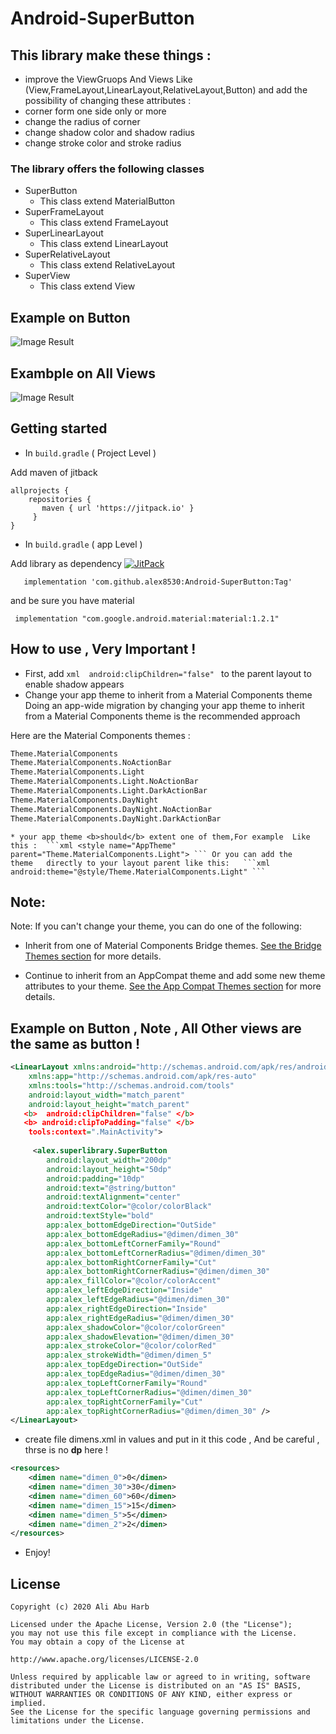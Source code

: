 # Android-SuperButton

## This library make these things : 

- improve the ViewGruops And Views Like (View,FrameLayout,LinearLayout,RelativeLayout,Button)  and add the possibility of changing these attributes :
- corner form one side only or more 
- change the radius of corner
- change shadow color and shadow radius
- change stroke color and stroke radius

### The library offers the following classes
- SuperButton 
  - This class extend MaterialButton
- SuperFrameLayout 
  - This class extend FrameLayout
- SuperLinearLayout 
  - This class extend LinearLayout
- SuperRelativeLayout 
  - This class extend  RelativeLayout
- SuperView 
  - This class extend View

## Example on Button
![Image Result](https://i.ibb.co/W21YsKS/Screenshot-2020-10-16-022754.png)

## Exambple on All Views
![Image Result](https://i.ibb.co/4Pj5Jvs/Screenshot-1603129757.png)



 

## Getting started
* In ``` build.gradle ``` (  Project Level  )

Add maven of jitback

 ```
allprojects { 
     repositories { 
        maven { url 'https://jitpack.io' }
      }
 }   
```
* In ``` build.gradle ``` (  app Level  )

                         
                      
Add library as dependency [![JitPack](https://jitpack.io/v/alex8530/Android-SuperViews.svg)](https://jitpack.io/#alex8530/Android-SuperViews)

```
   implementation 'com.github.alex8530:Android-SuperButton:Tag'
```
and be sure you have material
```
 implementation "com.google.android.material:material:1.2.1"
```
   

## How to use , Very Important !

* First, add  ```xml  android:clipChildren="false" ``` to the parent layout to enable shadow appears 
* Change your app theme to inherit from a Material Components theme 
Doing an app-wide migration by changing your app theme to inherit from a Material Components theme is the recommended approach

Here are the Material Components themes : 
```xml
Theme.MaterialComponents
Theme.MaterialComponents.NoActionBar
Theme.MaterialComponents.Light
Theme.MaterialComponents.Light.NoActionBar
Theme.MaterialComponents.Light.DarkActionBar
Theme.MaterialComponents.DayNight
Theme.MaterialComponents.DayNight.NoActionBar
Theme.MaterialComponents.DayNight.DarkActionBar
 ```

    * your app theme <b>should</b> extent one of them,For example  Like this :  ```xml <style name="AppTheme" parent="Theme.MaterialComponents.Light"> ``` Or you can add the         theme   directly to your layout parent like this:   ```xml android:theme="@style/Theme.MaterialComponents.Light" ``` 

## Note:
Note: If you can't change your theme, you can do one of the following:


- Inherit from one of  Material Components Bridge themes. [See the Bridge Themes section](https://gist.github.com/alex8530/8236423e4cf4f417d5170b2c8beab0ed)
  for more details.
  

- Continue to inherit from an AppCompat theme and add some new theme attributes to your theme. [See the App Compat Themes section](https://gist.github.com/alex8530/d68732b122455447ea47752d5a85bbd2) for more details.

## Example on Button , Note , All Other views are the same as button !
```xml
<LinearLayout xmlns:android="http://schemas.android.com/apk/res/android"
    xmlns:app="http://schemas.android.com/apk/res-auto"
    xmlns:tools="http://schemas.android.com/tools"
    android:layout_width="match_parent"
    android:layout_height="match_parent"
   <b>  android:clipChildren="false" </b>
   <b> android:clipToPadding="false" </b>
    tools:context=".MainActivity">
  
     <alex.superlibrary.SuperButton
        android:layout_width="200dp"
        android:layout_height="50dp"
        android:padding="10dp"
        android:text="@string/button"
        android:textAlignment="center"
        android:textColor="@color/colorBlack"
        android:textStyle="bold"
        app:alex_bottomEdgeDirection="OutSide"
        app:alex_bottomEdgeRadius="@dimen/dimen_30"
        app:alex_bottomLeftCornerFamily="Round"
        app:alex_bottomLeftCornerRadius="@dimen/dimen_30"
        app:alex_bottomRightCornerFamily="Cut"
        app:alex_bottomRightCornerRadius="@dimen/dimen_30"
        app:alex_fillColor="@color/colorAccent"
        app:alex_leftEdgeDirection="Inside"
        app:alex_leftEdgeRadius="@dimen/dimen_30"
        app:alex_rightEdgeDirection="Inside"
        app:alex_rightEdgeRadius="@dimen/dimen_30"
        app:alex_shadowColor="@color/colorGreen"
        app:alex_shadowElevation="@dimen/dimen_30"
        app:alex_strokeColor="@color/colorRed"
        app:alex_strokeWidth="@dimen/dimen_5"
        app:alex_topEdgeDirection="OutSide"
        app:alex_topEdgeRadius="@dimen/dimen_30"
        app:alex_topLeftCornerFamily="Round"
        app:alex_topLeftCornerRadius="@dimen/dimen_30"
        app:alex_topRightCornerFamily="Cut"
        app:alex_topRightCornerRadius="@dimen/dimen_30" />
</LinearLayout>
```
* create file dimens.xml in values and put in it this code , And be careful , thrse is no <b>dp</b> here !
```xml  
<resources>
    <dimen name="dimen_0">0</dimen>
    <dimen name="dimen_30">30</dimen>
    <dimen name="dimen_60">60</dimen>
    <dimen name="dimen_15">15</dimen>
    <dimen name="dimen_5">5</dimen>
    <dimen name="dimen_2">2</dimen>
</resources>
```
  * Enjoy!
 
  
## License

```
Copyright (c) 2020 Ali Abu Harb

Licensed under the Apache License, Version 2.0 (the "License");
you may not use this file except in compliance with the License.
You may obtain a copy of the License at

http://www.apache.org/licenses/LICENSE-2.0

Unless required by applicable law or agreed to in writing, software
distributed under the License is distributed on an "AS IS" BASIS,
WITHOUT WARRANTIES OR CONDITIONS OF ANY KIND, either express or implied.
See the License for the specific language governing permissions and
limitations under the License.
```
